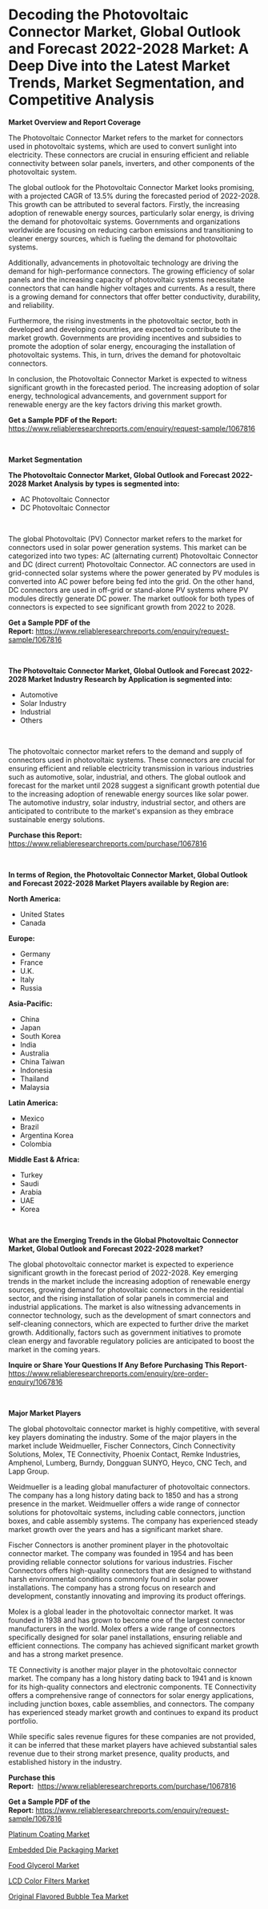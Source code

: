 <p><h1>Decoding the Photovoltaic Connector Market, Global Outlook and Forecast 2022-2028 Market: A Deep Dive into the Latest Market Trends, Market Segmentation, and Competitive Analysis</h1></p><p><strong>Market Overview and Report Coverage</strong></p>
<p><p>The Photovoltaic Connector Market refers to the market for connectors used in photovoltaic systems, which are used to convert sunlight into electricity. These connectors are crucial in ensuring efficient and reliable connectivity between solar panels, inverters, and other components of the photovoltaic system.</p><p>The global outlook for the Photovoltaic Connector Market looks promising, with a projected CAGR of 13.5% during the forecasted period of 2022-2028. This growth can be attributed to several factors. Firstly, the increasing adoption of renewable energy sources, particularly solar energy, is driving the demand for photovoltaic systems. Governments and organizations worldwide are focusing on reducing carbon emissions and transitioning to cleaner energy sources, which is fueling the demand for photovoltaic systems.</p><p>Additionally, advancements in photovoltaic technology are driving the demand for high-performance connectors. The growing efficiency of solar panels and the increasing capacity of photovoltaic systems necessitate connectors that can handle higher voltages and currents. As a result, there is a growing demand for connectors that offer better conductivity, durability, and reliability.</p><p>Furthermore, the rising investments in the photovoltaic sector, both in developed and developing countries, are expected to contribute to the market growth. Governments are providing incentives and subsidies to promote the adoption of solar energy, encouraging the installation of photovoltaic systems. This, in turn, drives the demand for photovoltaic connectors.</p><p>In conclusion, the Photovoltaic Connector Market is expected to witness significant growth in the forecasted period. The increasing adoption of solar energy, technological advancements, and government support for renewable energy are the key factors driving this market growth.</p></p>
<p><strong>Get a Sample PDF of the Report:</strong> <a href="https://www.reliableresearchreports.com/enquiry/request-sample/1067816">https://www.reliableresearchreports.com/enquiry/request-sample/1067816</a></p>
<p>&nbsp;</p>
<p><strong>Market Segmentation</strong></p>
<p><strong>The Photovoltaic Connector Market, Global Outlook and Forecast 2022-2028 Market Analysis by types is segmented into:</strong></p>
<p><ul><li>AC Photovoltaic Connector</li><li>DC Photovoltaic Connector</li></ul></p>
<p>&nbsp;</p>
<p><p>The global Photovoltaic (PV) Connector market refers to the market for connectors used in solar power generation systems. This market can be categorized into two types: AC (alternating current) Photovoltaic Connector and DC (direct current) Photovoltaic Connector. AC connectors are used in grid-connected solar systems where the power generated by PV modules is converted into AC power before being fed into the grid. On the other hand, DC connectors are used in off-grid or stand-alone PV systems where PV modules directly generate DC power. The market outlook for both types of connectors is expected to see significant growth from 2022 to 2028.</p></p>
<p><strong>Get a Sample PDF of the Report:</strong>&nbsp;<a href="https://www.reliableresearchreports.com/enquiry/request-sample/1067816">https://www.reliableresearchreports.com/enquiry/request-sample/1067816</a></p>
<p>&nbsp;</p>
<p><strong>The Photovoltaic Connector Market, Global Outlook and Forecast 2022-2028 Market Industry Research by Application is segmented into:</strong></p>
<p><ul><li>Automotive</li><li>Solar Industry</li><li>Industrial</li><li>Others</li></ul></p>
<p>&nbsp;</p>
<p><p>The photovoltaic connector market refers to the demand and supply of connectors used in photovoltaic systems. These connectors are crucial for ensuring efficient and reliable electricity transmission in various industries such as automotive, solar, industrial, and others. The global outlook and forecast for the market until 2028 suggest a significant growth potential due to the increasing adoption of renewable energy sources like solar power. The automotive industry, solar industry, industrial sector, and others are anticipated to contribute to the market's expansion as they embrace sustainable energy solutions.</p></p>
<p><strong>Purchase this Report:</strong>&nbsp; <a href="https://www.reliableresearchreports.com/purchase/1067816">https://www.reliableresearchreports.com/purchase/1067816</a></p>
<p>&nbsp;</p>
<p><strong>In terms of Region, the Photovoltaic Connector Market, Global Outlook and Forecast 2022-2028 Market Players available by Region are:</strong></p>
<p>
    <p> <strong> North America: </strong>
        <ul>
            <li>United States</li>
            <li>Canada</li>
        </ul>
        </p> 
    <p> <strong> Europe: </strong>
        <ul>
            <li>Germany</li>
            <li>France</li>
            <li>U.K.</li>
            <li>Italy</li>
            <li>Russia</li>
        </ul>
        </p> 
    <p> <strong> Asia-Pacific: </strong>
        <ul>
            <li>China</li>
            <li>Japan</li>
            <li>South Korea</li>
            <li>India</li>
            <li>Australia</li>
            <li>China Taiwan</li>
            <li>Indonesia</li>
            <li>Thailand</li>
            <li>Malaysia</li>
        </ul>
        </p> 
    <p> <strong> Latin America: </strong>
        <ul>
            <li>Mexico</li>
            <li>Brazil</li>
            <li>Argentina Korea</li>
            <li>Colombia</li>
        </ul>
        </p> 
    <p> <strong> Middle East & Africa: </strong>
        <ul>
            <li>Turkey</li>
            <li>Saudi</li>
            <li>Arabia</li>
            <li>UAE</li>
            <li>Korea</li>
        </ul>
    </p>
    </p>
<p>&nbsp;</p>
<p><strong>What are the Emerging Trends in the Global Photovoltaic Connector Market, Global Outlook and Forecast 2022-2028 market?</strong></p>
<p><p>The global photovoltaic connector market is expected to experience significant growth in the forecast period of 2022-2028. Key emerging trends in the market include the increasing adoption of renewable energy sources, growing demand for photovoltaic connectors in the residential sector, and the rising installation of solar panels in commercial and industrial applications. The market is also witnessing advancements in connector technology, such as the development of smart connectors and self-cleaning connectors, which are expected to further drive the market growth. Additionally, factors such as government initiatives to promote clean energy and favorable regulatory policies are anticipated to boost the market in the coming years.</p></p>
<p><strong>Inquire or Share Your Questions If Any Before Purchasing This Report</strong>- <a href="https://www.reliableresearchreports.com/enquiry/pre-order-enquiry/1067816">https://www.reliableresearchreports.com/enquiry/pre-order-enquiry/1067816</a></p>
<p>&nbsp;</p>
<p><strong>Major Market Players</strong></p>
<p><p>The global photovoltaic connector market is highly competitive, with several key players dominating the industry. Some of the major players in the market include Weidmueller, Fischer Connectors, Cinch Connectivity Solutions, Molex, TE Connectivity, Phoenix Contact, Remke Industries, Amphenol, Lumberg, Burndy, Dongguan SUNYO, Heyco, CNC Tech, and Lapp Group.</p><p>Weidmueller is a leading global manufacturer of photovoltaic connectors. The company has a long history dating back to 1850 and has a strong presence in the market. Weidmueller offers a wide range of connector solutions for photovoltaic systems, including cable connectors, junction boxes, and cable assembly systems. The company has experienced steady market growth over the years and has a significant market share.</p><p>Fischer Connectors is another prominent player in the photovoltaic connector market. The company was founded in 1954 and has been providing reliable connector solutions for various industries. Fischer Connectors offers high-quality connectors that are designed to withstand harsh environmental conditions commonly found in solar power installations. The company has a strong focus on research and development, constantly innovating and improving its product offerings.</p><p>Molex is a global leader in the photovoltaic connector market. It was founded in 1938 and has grown to become one of the largest connector manufacturers in the world. Molex offers a wide range of connectors specifically designed for solar panel installations, ensuring reliable and efficient connections. The company has achieved significant market growth and has a strong market presence.</p><p>TE Connectivity is another major player in the photovoltaic connector market. The company has a long history dating back to 1941 and is known for its high-quality connectors and electronic components. TE Connectivity offers a comprehensive range of connectors for solar energy applications, including junction boxes, cable assemblies, and connectors. The company has experienced steady market growth and continues to expand its product portfolio.</p><p>While specific sales revenue figures for these companies are not provided, it can be inferred that these market players have achieved substantial sales revenue due to their strong market presence, quality products, and established history in the industry.</p></p>
<p><strong>Purchase this Report:</strong>&nbsp;&nbsp;<a href="https://www.reliableresearchreports.com/purchase/1067816">https://www.reliableresearchreports.com/purchase/1067816</a></p>
<p></p>
<p><strong>Get a Sample PDF of the Report:</strong>&nbsp;<a href="https://www.reliableresearchreports.com/enquiry/request-sample/1067816">https://www.reliableresearchreports.com/enquiry/request-sample/1067816</a></p>
<p><p><a href="https://www.linkedin.com/pulse/platinum-coating-market-challenges-opportunities-growth-drivers-l08ve/">Platinum Coating Market</a></p><p><a href="https://medium.com/@efrenmuller/embedded-die-packaging-market-size-growth-forecast-2023-2030-c30930ca201d">Embedded Die Packaging Market</a></p><p><a href="https://www.reportprime.com/food-glycerol-r6916">Food Glycerol Market</a></p><p><a href="https://medium.com/@jettiejohns/lcd-color-filters-market-size-growth-forecast-2023-2030-07cce8d4d900">LCD Color Filters Market</a></p><p><a href="https://www.reportprime.com/original-flavored-bubble-tea-r6914">Original Flavored Bubble Tea Market</a></p></p>